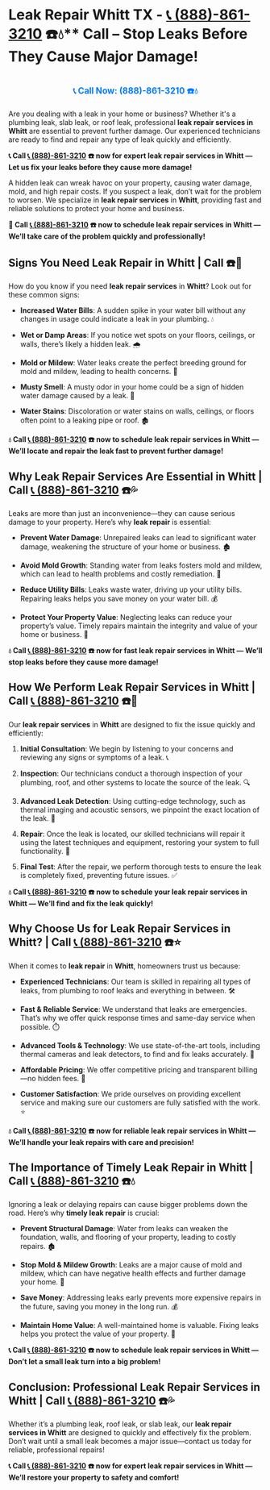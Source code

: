 # Leak Repair Whitt TX - [📞 (888)-861-3210](https://plumbing-texas-3210.netlify.app) ☎️💧** Call – Stop Leaks Before They Cause Major Damage!
# 

<p align="center" style="font-size: 1.2em; font-weight: bold; margin: 20px 0;">
  <a href="https://plumbing-texas-3210.netlify.app" target="_blank" style="color: #007BFF; text-decoration: none;">📞 Call Now: (888)-861-3210 ☎️💧</a>
</p>

Are you dealing with a leak in your home or business? Whether it's a plumbing leak, slab leak, or roof leak, professional **leak repair services in Whitt** are essential to prevent further damage. Our experienced technicians are ready to find and repair any type of leak quickly and efficiently.

**📞 Call [📞 (888)-861-3210](https://plumbing-texas-3210.netlify.app) ☎️ now for expert leak repair services in Whitt — Let us fix your leaks before they cause more damage!**

A hidden leak can wreak havoc on your property, causing water damage, mold, and high repair costs. If you suspect a leak, don’t wait for the problem to worsen. We specialize in **leak repair services** in **Whitt**, providing fast and reliable solutions to protect your home and business.

**🚨 Call [📞 (888)-861-3210](https://plumbing-texas-3210.netlify.app) ☎️ now to schedule leak repair services in Whitt — We’ll take care of the problem quickly and professionally!**

## **Signs You Need Leak Repair in Whitt | Call  ☎️🔧**

How do you know if you need **leak repair services** in **Whitt**? Look out for these common signs:

- **Increased Water Bills**: A sudden spike in your water bill without any changes in usage could indicate a leak in your plumbing. 💧

- **Wet or Damp Areas**: If you notice wet spots on your floors, ceilings, or walls, there’s likely a hidden leak. 🌧️

- **Mold or Mildew**: Water leaks create the perfect breeding ground for mold and mildew, leading to health concerns. 🌱

- **Musty Smell**: A musty odor in your home could be a sign of hidden water damage caused by a leak. 🤧

- **Water Stains**: Discoloration or water stains on walls, ceilings, or floors often point to a leaking pipe or roof. 🏚️

**💧 Call [📞 (888)-861-3210](https://plumbing-texas-3210.netlify.app) ☎️ now to schedule leak repair services in Whitt — We’ll locate and repair the leak fast to prevent further damage!**

## **Why Leak Repair Services Are Essential in Whitt | Call [📞 (888)-861-3210](https://plumbing-texas-3210.netlify.app) ☎️💦**

Leaks are more than just an inconvenience—they can cause serious damage to your property. Here’s why **leak repair** is essential:

- **Prevent Water Damage**: Unrepaired leaks can lead to significant water damage, weakening the structure of your home or business. 🏚️

- **Avoid Mold Growth**: Standing water from leaks fosters mold and mildew, which can lead to health problems and costly remediation. 🌱

- **Reduce Utility Bills**: Leaks waste water, driving up your utility bills. Repairing leaks helps you save money on your water bill. 💰

- **Protect Your Property Value**: Neglecting leaks can reduce your property’s value. Timely repairs maintain the integrity and value of your home or business. 🏡

**💧 Call [📞 (888)-861-3210](https://plumbing-texas-3210.netlify.app) ☎️ now for fast leak repair services in Whitt — We’ll stop leaks before they cause more damage!**

## **How We Perform Leak Repair Services in Whitt | Call [📞 (888)-861-3210](https://plumbing-texas-3210.netlify.app) ☎️🔧**

Our **leak repair services** in **Whitt** are designed to fix the issue quickly and efficiently:

1. **Initial Consultation**: We begin by listening to your concerns and reviewing any signs or symptoms of a leak. 📞

2. **Inspection**: Our technicians conduct a thorough inspection of your plumbing, roof, and other systems to locate the source of the leak. 🔍

3. **Advanced Leak Detection**: Using cutting-edge technology, such as thermal imaging and acoustic sensors, we pinpoint the exact location of the leak. 🧪

4. **Repair**: Once the leak is located, our skilled technicians will repair it using the latest techniques and equipment, restoring your system to full functionality. 🔧

5. **Final Test**: After the repair, we perform thorough tests to ensure the leak is completely fixed, preventing future issues. ✅

**💧 Call [📞 (888)-861-3210](https://plumbing-texas-3210.netlify.app) ☎️ now to schedule your leak repair services in Whitt — We’ll find and fix the leak quickly!**

## **Why Choose Us for Leak Repair Services in Whitt? | Call [📞 (888)-861-3210](https://plumbing-texas-3210.netlify.app) ☎️⭐**

When it comes to **leak repair** in **Whitt**, homeowners trust us because:

- **Experienced Technicians**: Our team is skilled in repairing all types of leaks, from plumbing to roof leaks and everything in between. 🛠️

- **Fast & Reliable Service**: We understand that leaks are emergencies. That’s why we offer quick response times and same-day service when possible. ⏱️

- **Advanced Tools & Technology**: We use state-of-the-art tools, including thermal cameras and leak detectors, to find and fix leaks accurately. 🔬

- **Affordable Pricing**: We offer competitive pricing and transparent billing—no hidden fees. 💸

- **Customer Satisfaction**: We pride ourselves on providing excellent service and making sure our customers are fully satisfied with the work. ⭐

**💧 Call [📞 (888)-861-3210](https://plumbing-texas-3210.netlify.app) ☎️ now for reliable leak repair services in Whitt — We’ll handle your leak repairs with care and precision!**

## **The Importance of Timely Leak Repair in Whitt | Call [📞 (888)-861-3210](https://plumbing-texas-3210.netlify.app) ☎️💧**

Ignoring a leak or delaying repairs can cause bigger problems down the road. Here’s why **timely leak repair** is crucial:

- **Prevent Structural Damage**: Water from leaks can weaken the foundation, walls, and flooring of your property, leading to costly repairs. 🏚️

- **Stop Mold & Mildew Growth**: Leaks are a major cause of mold and mildew, which can have negative health effects and further damage your home. 🌱

- **Save Money**: Addressing leaks early prevents more expensive repairs in the future, saving you money in the long run. 💰

- **Maintain Home Value**: A well-maintained home is valuable. Fixing leaks helps you protect the value of your property. 🏡

**📞 Call [📞 (888)-861-3210](https://plumbing-texas-3210.netlify.app) ☎️ now to schedule leak repair services in Whitt — Don’t let a small leak turn into a big problem!**

## **Conclusion: Professional Leak Repair Services in Whitt | Call [📞 (888)-861-3210](https://plumbing-texas-3210.netlify.app) ☎️💦**

Whether it’s a plumbing leak, roof leak, or slab leak, our **leak repair services in Whitt** are designed to quickly and effectively fix the problem. Don’t wait until a small leak becomes a major issue—contact us today for reliable, professional repairs!

**📞 Call [📞 (888)-861-3210](https://plumbing-texas-3210.netlify.app) ☎️ now for expert leak repair services in Whitt — We’ll restore your property to safety and comfort!**
